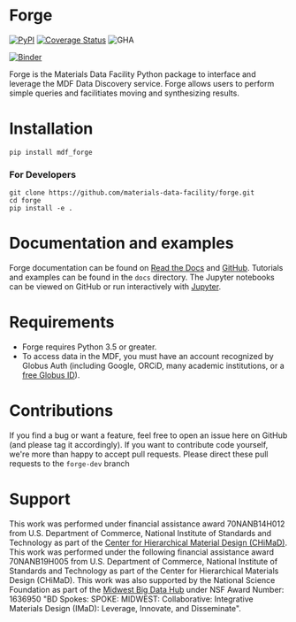 # Forge
[![PyPI](https://img.shields.io/pypi/v/mdf_forge.svg)](https://pypi.python.org/pypi/mdf-forge)
[![Coverage Status](https://coveralls.io/repos/github/materials-data-facility/forge/badge.svg?branch=master)](https://coveralls.io/github/materials-data-facility/forge?branch=master)
![GHA](https://github.com/materials-data-facility/forge/actions/workflows/testing.yml/badge.svg)

[![Binder](https://mybinder.org/badge_logo.svg)](https://mybinder.org/v2/gh/materials-data-facility/forge/master)


Forge is the Materials Data Facility Python package to interface and leverage the MDF Data Discovery service. Forge allows users to perform simple queries and facilitiates moving and synthesizing results.

# Installation

```
pip install mdf_forge
```

### For Developers
```
git clone https://github.com/materials-data-facility/forge.git
cd forge
pip install -e .
```

# Documentation and examples
Forge documentation can be found on [Read the Docs](https://mdf-forge.readthedocs.io/en/master/) and [GitHub](https://github.com/materials-data-facility/forge/tree/master/docs/).
Tutorials and examples can be found in the `docs` directory. The Jupyter notebooks can be viewed on GitHub or run interactively with [Jupyter](http://jupyter.org/install).

# Requirements
* Forge requires Python 3.5 or greater.
* To access data in the MDF, you must have an account recognized by Globus Auth (including Google, ORCiD, many academic institutions, or a [free Globus ID](https://www.globusid.org/create)).

# Contributions
If you find a bug or want a feature, feel free to open an issue here on GitHub (and please tag it accordingly). If you want to contribute code yourself, we're more than happy to accept pull requests. Please direct these pull requests to the `forge-dev` branch

# Support
This work was performed under financial assistance award 70NANB14H012 from U.S. Department of Commerce, National Institute of Standards and Technology as part of the [Center for Hierarchical Material Design (CHiMaD)](http://chimad.northwestern.edu). This work was performed under the following financial assistance award 70NANB19H005 from U.S. Department of Commerce, National Institute of Standards and Technology as part of the Center for Hierarchical Materials Design (CHiMaD). This work was also supported by the National Science Foundation as part of the [Midwest Big Data Hub](http://midwestbigdatahub.org) under NSF Award Number: 1636950 "BD Spokes: SPOKE: MIDWEST: Collaborative: Integrative Materials Design (IMaD): Leverage, Innovate, and Disseminate".


